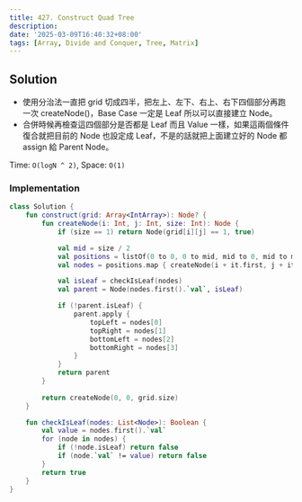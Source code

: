 ```yaml
---
title: 427. Construct Quad Tree
description:
date: '2025-03-09T16:40:32+08:00'
tags: [Array, Divide and Conquer, Tree, Matrix]
---
```


## Solution

- 使用分治法一直把 grid 切成四半，把左上、左下、右上、右下四個部分再跑一次  createNode()，Base Case 一定是 Leaf 所以可以直接建立 Node。
- 合併時候再檢查這四個部分是否都是 Leaf 而且 Value 一樣，如果這兩個條件復合就把目前的 Node 也設定成 Leaf，不是的話就把上面建立好的 Node 都 assign 給 Parent Node。

Time: `O(logN ^ 2)`, Space: `O(1)`

### Implementation

```kotlin
class Solution {
    fun construct(grid: Array<IntArray>): Node? {
        fun createNode(i: Int, j: Int, size: Int): Node {
            if (size == 1) return Node(grid[i][j] == 1, true)

            val mid = size / 2
            val positions = listOf(0 to 0, 0 to mid, mid to 0, mid to mid)
            val nodes = positions.map { createNode(i + it.first, j + it.second, mid) }

            val isLeaf = checkIsLeaf(nodes)
            val parent = Node(nodes.first().`val`, isLeaf)

            if (!parent.isLeaf) {
                parent.apply {
                    topLeft = nodes[0]
                    topRight = nodes[1]
                    bottomLeft = nodes[2]
                    bottomRight = nodes[3]
                }
            }
            return parent
        }
        
        return createNode(0, 0, grid.size)
    }

    fun checkIsLeaf(nodes: List<Node>): Boolean {
        val value = nodes.first().`val`
        for (node in nodes) {
            if (!node.isLeaf) return false
            if (node.`val` != value) return false
        }
        return true
    }
}
```
